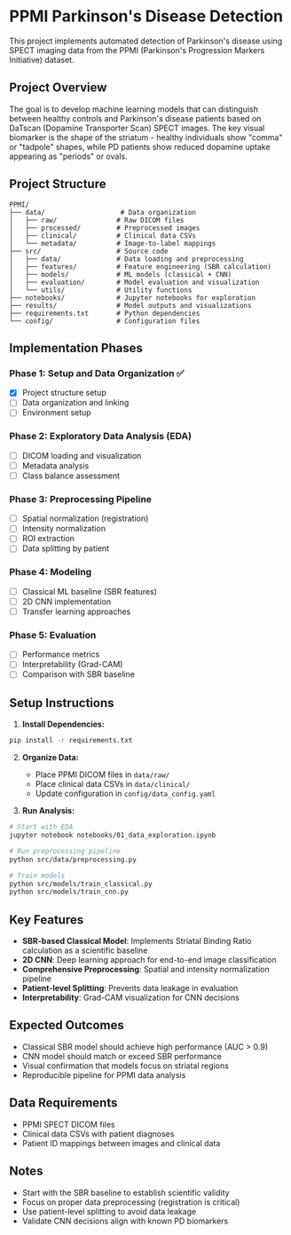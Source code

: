 # PPMI Parkinson's Disease Detection

This project implements automated detection of Parkinson's disease using SPECT imaging data from the PPMI (Parkinson's Progression Markers Initiative) dataset.

## Project Overview

The goal is to develop machine learning models that can distinguish between healthy controls and Parkinson's disease patients based on DaTscan (Dopamine Transporter Scan) SPECT images. The key visual biomarker is the shape of the striatum - healthy individuals show "comma" or "tadpole" shapes, while PD patients show reduced dopamine uptake appearing as "periods" or ovals.

## Project Structure

```
PPMI/
├── data/                   # Data organization
│   ├── raw/               # Raw DICOM files
│   ├── processed/         # Preprocessed images
│   ├── clinical/          # Clinical data CSVs
│   └── metadata/          # Image-to-label mappings
├── src/                   # Source code
│   ├── data/              # Data loading and preprocessing
│   ├── features/          # Feature engineering (SBR calculation)
│   ├── models/            # ML models (classical + CNN)
│   ├── evaluation/        # Model evaluation and visualization
│   └── utils/             # Utility functions
├── notebooks/             # Jupyter notebooks for exploration
├── results/               # Model outputs and visualizations
├── requirements.txt       # Python dependencies
└── config/                # Configuration files
```

## Implementation Phases

### Phase 1: Setup and Data Organization ✅
- [x] Project structure setup
- [ ] Data organization and linking
- [ ] Environment setup

### Phase 2: Exploratory Data Analysis (EDA)
- [ ] DICOM loading and visualization
- [ ] Metadata analysis
- [ ] Class balance assessment

### Phase 3: Preprocessing Pipeline
- [ ] Spatial normalization (registration)
- [ ] Intensity normalization
- [ ] ROI extraction
- [ ] Data splitting by patient

### Phase 4: Modeling
- [ ] Classical ML baseline (SBR features)
- [ ] 2D CNN implementation
- [ ] Transfer learning approaches

### Phase 5: Evaluation
- [ ] Performance metrics
- [ ] Interpretability (Grad-CAM)
- [ ] Comparison with SBR baseline

## Setup Instructions

1. **Install Dependencies:**
```bash
pip install -r requirements.txt
```

2. **Organize Data:**
   - Place PPMI DICOM files in `data/raw/`
   - Place clinical data CSVs in `data/clinical/`
   - Update configuration in `config/data_config.yaml`

3. **Run Analysis:**
```bash
# Start with EDA
jupyter notebook notebooks/01_data_exploration.ipynb

# Run preprocessing pipeline
python src/data/preprocessing.py

# Train models
python src/models/train_classical.py
python src/models/train_cnn.py
```

## Key Features

- **SBR-based Classical Model**: Implements Striatal Binding Ratio calculation as a scientific baseline
- **2D CNN**: Deep learning approach for end-to-end image classification
- **Comprehensive Preprocessing**: Spatial and intensity normalization pipeline
- **Patient-level Splitting**: Prevents data leakage in evaluation
- **Interpretability**: Grad-CAM visualization for CNN decisions

## Expected Outcomes

- Classical SBR model should achieve high performance (AUC > 0.9)
- CNN model should match or exceed SBR performance
- Visual confirmation that models focus on striatal regions
- Reproducible pipeline for PPMI data analysis

## Data Requirements

- PPMI SPECT DICOM files
- Clinical data CSVs with patient diagnoses
- Patient ID mappings between images and clinical data

## Notes

- Start with the SBR baseline to establish scientific validity
- Focus on proper data preprocessing (registration is critical)
- Use patient-level splitting to avoid data leakage
- Validate CNN decisions align with known PD biomarkers
